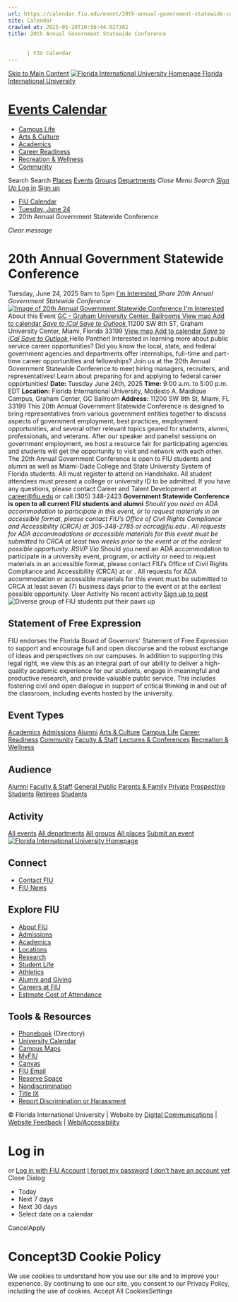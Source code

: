 ```yaml
---
url: https://calendar.fiu.edu/event/20th-annual-government-statewide-conference
site: Calendar
crawled_at: 2025-05-20T10:56:44.027382
title: 20th Annual Government Statewide Conference
    
    
      | FIU Calendar
---
```


[Skip to Main Content](https://calendar.fiu.edu/event/20th-annual-government-statewide-conference#main-content)
[![Florida International University Homepage](https://digicdn.fiu.edu/core/_assets/images/logo-top.png) Florida International University](https://www.fiu.edu)
# [Events Calendar ](https://calendar.fiu.edu/)
  * [Campus Life](https://calendar.fiu.edu/calendar?event_types%5B%5D=127595)
  * [Arts & Culture](https://calendar.fiu.edu/calendar?event_types%5B%5D=127590)
  * [Academics](https://calendar.fiu.edu/calendar?event_types%5B%5D=127582)
  * [Career Readiness](https://calendar.fiu.edu/calendar?event_types%5B%5D=127584)
  * [Recreation & Wellness](https://calendar.fiu.edu/calendar?event_types%5B%5D=127603)
  * [Community](https://calendar.fiu.edu/calendar?event_types%5B%5D=127601)


Search Search
[Places](https://calendar.fiu.edu/search/places) [Events](https://calendar.fiu.edu/calendar) [Groups](https://calendar.fiu.edu/search/groups) [Departments](https://calendar.fiu.edu/search/departments)
_Close Menu_
_Search_ [ _Sign Up_ ](https://calendar.fiu.edu/signup)
[Log in](https://calendar.fiu.edu/auth/shib_login?previous_url=https%3A%2F%2Fcalendar.fiu.edu%2Fevent%2F20th-annual-government-statewide-conference) [Sign up](https://calendar.fiu.edu/signup)
  * [FIU Calendar](https://calendar.fiu.edu/)
  * [Tuesday, June 24](https://calendar.fiu.edu/calendar/day/2025/6/24)
  * 20th Annual Government Statewide Conference


_Clear message_
# 20th Annual Government Statewide Conference
Tuesday, June 24, 2025 9am to 5pm 
[ I'm Interested ](https://calendar.fiu.edu/event/49702519118830/confirm?return=https%3A%2F%2Fcalendar.fiu.edu%2Fevent%2F20th-annual-government-statewide-conference)
_Share 20th Annual Government Statewide Conference_
[ ![Image of 20th Annual Government Statewide Conference](https://localist-images.azureedge.net/photos/49702540339043/card/c3c5847e0f5d704e611bce5be22ae90e0d9c30c8.jpg) ](https://calendar.fiu.edu/photo/49702540339043)
[ I'm Interested ](https://calendar.fiu.edu/event/49702519118830/confirm?return=https%3A%2F%2Fcalendar.fiu.edu%2Fevent%2F20th-annual-government-statewide-conference)
About this Event
[ GC - Graham University Center, Ballrooms ](https://calendar.fiu.edu/gc) [View map ](https://calendar.fiu.edu/event/20th-annual-government-statewide-conference#about_map)
[Add to calendar ](https://calendar.fiu.edu/event/20th-annual-government-statewide-conference)
[ _Save to iCal_ ](https://calendar.fiu.edu/event/20th-annual-government-statewide-conference.ics "Save to iCal") [ _Save to Outlook_ ](https://calendar.fiu.edu/event/20th-annual-government-statewide-conference.ics "Save to Outlook")
11200 SW 8th ST, Graham University Center, Miami, Florida 33199
[View map ](https://calendar.fiu.edu/event/20th-annual-government-statewide-conference#about_map)
[Add to calendar ](https://calendar.fiu.edu/event/20th-annual-government-statewide-conference)
[ _Save to iCal_ ](https://calendar.fiu.edu/event/20th-annual-government-statewide-conference.ics "Save to iCal") [ _Save to Outlook_ ](https://calendar.fiu.edu/event/20th-annual-government-statewide-conference.ics "Save to Outlook")
Hello Panther!
Interested in learning more about public service career opportunities? Did you know the local, state, and federal government agencies and departments offer internships, full-time and part-time career opportunities and fellowships? Join us at the 20th Annual Government Statewide Conference to meet hiring managers, recruiters, and representatives! Learn about preparing for and applying to federal career opportunities!
**Date:** Tuesday June 24th, 2025
**Time:** 9:00 a.m. to 5:00 p.m. EDT
**Location:** Florida International University, Modesto A. Maidique Campus, Graham Center, GC Ballroom
**Address:** 11200 SW 8th St, Miami, FL 33199
This 20th Annual Government Statewide Conference is designed to bring representatives from various government entities together to discuss aspects of government employment, best practices, employment opportunities, and several other relevant topics geared for students, alumni, professionals, and veterans.
After our speaker and panelist sessions on government employment, we host a resource fair for participating agencies and students will get the opportunity to visit and network with each other.
The 20th Annual Government Conference is open to FIU students and alumni as well as Miami-Dade College and State University System of Florida students. All must register to attend on Handshake. All student attendees must present a college or university ID to be admitted.
If you have any questions, please contact Career and Talent Development at career@fiu.edu or call (305) 348-2423
**Government Statewide Conference is open to all current FIU students and alumni**
_Should you need an ADA accommodation to participate in this event, or to request materials in an accessible format, please contact FIU’s Office of Civil Rights Compliance and Accessibility (CRCA) at 305-348-2785 or_ _ocrca@fiu.edu_ _. All requests for ADA accommodations or accessible materials for this event must be submitted to CRCA at least two weeks prior to the event or at the earliest possible opportunity._
_RSVP Via_
Should you need an ADA accommodation to participate in a university event, program, or activity or need to request materials in an accessible format, please contact FIU’s Office of Civil Rights Compliance and Accessibility (CRCA) at or . All requests for ADA accommodation or accessible materials for this event must be submitted to CRCA at least seven (7) business days prior to the event or at the earliest possible opportunity. 
User Activity
No recent activity
[Sign up to post](https://calendar.fiu.edu/auth/shib_login?previous_url=https%3A%2F%2Fcalendar.fiu.edu%2Fevent%2F20th-annual-government-statewide-conference)
![Diverse group of FIU students put their paws up](https://www.fiu.edu/_assets/images/thumbnail-students-paw.jpg)
## Statement of Free Expression
FIU endorses the Florida Board of Governors' Statement of Free Expression to support and encourage full and open discourse and the robust exchange of ideas and perspectives on our campuses. In addition to supporting this legal right, we view this as an integral part of our ability to deliver a high-quality academic experience for our students, engage in meaningful and productive research, and provide valuable public service. This includes fostering civil and open dialogue in support of critical thinking in and out of the classroom, including events hosted by the university.
## Event Types
[Academics](https://calendar.fiu.edu/calendar?event_types%5B%5D=127582)
[Admissions](https://calendar.fiu.edu/calendar?event_types%5B%5D=127583)
[Alumni](https://calendar.fiu.edu/calendar?event_types%5B%5D=127589)
[Arts & Culture](https://calendar.fiu.edu/calendar?event_types%5B%5D=127590)
[Campus Life](https://calendar.fiu.edu/calendar?event_types%5B%5D=127595)
[Career Readiness](https://calendar.fiu.edu/calendar?event_types%5B%5D=127584)
[Community](https://calendar.fiu.edu/calendar?event_types%5B%5D=127601)
[Faculty & Staff](https://calendar.fiu.edu/calendar?event_types%5B%5D=127602)
[Lectures & Conferences](https://calendar.fiu.edu/calendar?event_types%5B%5D=127587)
[Recreation & Wellness](https://calendar.fiu.edu/calendar?event_types%5B%5D=127603)
## Audience
[Alumni](https://calendar.fiu.edu/calendar?event_types%5B%5D=121721)
[Faculty & Staff](https://calendar.fiu.edu/calendar?event_types%5B%5D=121720)
[General Public](https://calendar.fiu.edu/calendar?event_types%5B%5D=121722)
[Parents & Family](https://calendar.fiu.edu/calendar?event_types%5B%5D=36918157286658)
[Private](https://calendar.fiu.edu/calendar?event_types%5B%5D=129753)
[Prospective Students](https://calendar.fiu.edu/calendar?event_types%5B%5D=121723)
[Retirees](https://calendar.fiu.edu/calendar?event_types%5B%5D=37290279036119)
[Students](https://calendar.fiu.edu/calendar?event_types%5B%5D=121719)
## Activity
[All events](https://calendar.fiu.edu/search?what=events)
[All departments](https://calendar.fiu.edu/search/departments)
[All groups](https://calendar.fiu.edu/search?what=groups)
[All places](https://calendar.fiu.edu/search?what=places)
[Submit an event](https://calendar.fiu.edu/admin/events/new/basic-information)
[ ![Florida International University Homepage](https://digicdn.fiu.edu/core/_assets/images/footer-logo.svg) ](https://www.fiu.edu/)
## Connect
  * [Contact FIU](https://www.fiu.edu/about/contact-us/index.html)
  * [FIU News](https://news.fiu.edu/)


## Explore FIU
  * [About FIU](https://www.fiu.edu/about/index.html)
  * [Admissions](https://www.fiu.edu/admissions/index.html)
  * [Academics](https://www.fiu.edu/academics/index.html)
  * [Locations](https://www.fiu.edu/locations/index.html)
  * [Research](https://www.fiu.edu/research/index.html)
  * [Student Life](https://www.fiu.edu/student-life/index.html)
  * [Athletics](https://www.fiu.edu/athletics/index.html)
  * [Alumni and Giving](https://www.fiu.edu/alumni-and-giving/index.html)
  * [Careers at FIU](https://hr.fiu.edu/careers/)
  * [Estimate Cost of Attendance](https://onestop.fiu.edu/finances/estimate-your-costs/)


## Tools & Resources
  * [Phonebook](https://phonebook.fiu.edu) (Directory)
  * [University Calendar](https://calendar.fiu.edu/)
  * [Campus Maps](https://campusmaps.fiu.edu/)
  * [MyFIU](https://my.fiu.edu/)
  * [Canvas](https://canvas.fiu.edu)
  * [FIU Email](http://mail.fiu.edu/)
  * [Reserve Space](https://reservespace.fiu.edu/make-reservation/)
  * [Nondiscrimination](https://ace.fiu.edu/civil-rights-and-accessibility/harassment-and-discrimination/)
  * [Title IX](https://ace.fiu.edu/title-ix/)
  * [Report Discrimination or Harassment](https://report.fiu.edu/)


© Florida International University  | Website by [Digital Communications](https://stratcomm.fiu.edu/digital-print/websites/) | [Website Feedback](https://webforms.fiu.edu/view.php?id=370774&element_5=https://calendar.fiu.edu/https://calendar.fiu.edu/) | [Web/Accessibility](https://accessibility.fiu.edu/)
# Log in
or
[Log in with FIU Account](https://calendar.fiu.edu/auth/shib_login?previous_url=https%3A%2F%2Fcalendar.fiu.edu%2Fevent%2F20th-annual-government-statewide-conference)
[I forgot my password](https://calendar.fiu.edu/auth/forgot) [I don't have an account yet](https://calendar.fiu.edu/signup)
Close Dialog
  * Today
  * Next 7 days
  * Next 30 days
  * Select date on a calendar


CancelApply
# Concept3D Cookie Policy
We use cookies to understand how you use our site and to improve your experience. By continuing to use our site, you consent to our Privacy Policy, including the use of cookies. 
Accept All CookiesSettings
